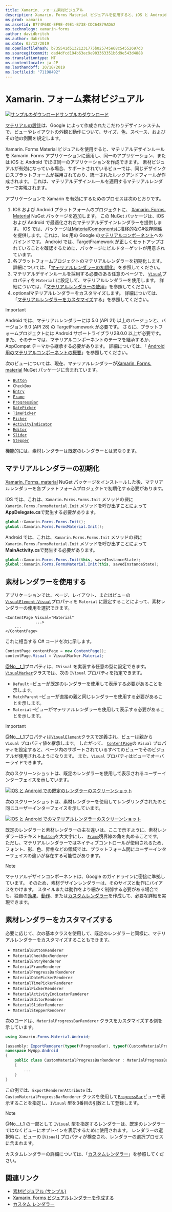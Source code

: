 ```yaml
---
title: Xamarin. フォーム素材ビジュアル
description: Xamarin. Forms Material ビジュアルを使用すると、iOS と Android で同一またはほぼ同一の外観のフォームアプリケーションを作成できます。
ms.prod: xamarin
ms.assetid: B774F68C-EF9E-49E1-B738-CDC64879ADA2
ms.technology: xamarin-forms
author: davidbritch
ms.author: dabritch
ms.date: 03/12/2019
ms.openlocfilehash: b735541d51321231775b025745e68c54552697d3
ms.sourcegitcommit: dad4dfcd194b63ec9e903363351b6d9e543d4888
ms.translationtype: MT
ms.contentlocale: ja-JP
ms.lasthandoff: 10/18/2019
ms.locfileid: "71198492"
---
```

# <a name="xamarinforms-material-visual"></a>Xamarin. フォーム素材ビジュアル

[![サンプルのダウンロード](~/media/shared/download.png)サンプルのダウンロード](https://docs.microsoft.com/samples/xamarin/xamarin-forms-samples/userinterface-visualdemos)

[マテリアルの設計](https://material.io)は、Google によって作成されたこだわりデザインシステムで、ビューやレイアウトの外観と動作について、サイズ、色、スペース、およびその他の側面を規定します。

Xamarin. Forms Material ビジュアルを使用すると、マテリアルデザインルールを Xamarin. Forms アプリケーションに適用し、同一のアプリケーション、または iOS と Android でほぼ同一のアプリケーションを作成できます。 素材ビジュアルが有効になっている場合、サポートされているビューでは、同じデザインクロスプラットフォームが採用されており、統一されたルックアンドフィールが作成されます。 これは、マテリアルデザインルールを適用するマテリアルレンダラーで実現されます。

アプリケーションで Xamarin を有効にするためのプロセスは次のとおりです。

1. IOS および Android プラットフォームのプロジェクトに、 [Xamarin. Forms. Material](https://www.nuget.org/packages/Xamarin.Forms.Visual.Material/) NuGet パッケージを追加します。 この NuGet パッケージは、iOS および Android で最適化されたマテリアルデザインレンダラーを提供します。 IOS では、パッケージは[MaterialComponents](https://www.nuget.org/packages/Xamarin.iOS.MaterialComponents)に推移的なC#依存関係を提供します。これは、ios 用の Google の[マテリアルコンポーネント](https://material.io/develop/ios/)へのバインドです。 Android では、TargetFramework が正しくセットアップされていることを確認するために、パッケージにビルドターゲットが用意されています。
1. 各プラットフォームプロジェクトのマテリアルレンダラーを初期化します。 詳細については、「[マテリアルレンダラーの初期化](#initialize-material-renderers)」を参照してください。
1. マテリアルデザインルールを採用する必要のある任意のページで、 [`Visual`](xref:Xamarin.Forms.VisualElement.Visual)プロパティを `Material` に設定して、マテリアルレンダラーを使用します。 詳細については、「[マテリアルレンダラーの使用](#consume-material-renderers)」を参照してください。
1. optionalマテリアルレンダラーをカスタマイズします。 詳細については、「[マテリアルレンダラーをカスタマイズ](#customize-material-renderers)する」を参照してください。

> [!IMPORTANT]
> Android では、マテリアルレンダラーには 5.0 (API 21) 以上のバージョンと、バージョン 9.0 (API 28) の TargetFramework が必要です。 さらに、プラットフォームプロジェクトには Android サポートライブラリ28.0.0 以上が必要です。また、そのテーマは、マテリアルコンポーネントのテーマを継承するか、AppCompat テーマから継承する必要があります。 詳細については、「 [Android 用のマテリアルコンポーネントの概要](https://github.com/material-components/material-components-android/blob/master/docs/getting-started.md)」を参照してください。

次のビューについては、現在、マテリアルレンダラーが[Xamarin. Forms. material](https://www.nuget.org/packages/Xamarin.Forms.Visual.Material/) NuGet パッケージに含まれています。

- [`Button`](xref:Xamarin.Forms.Button)
- `CheckBox`
- [`Entry`](xref:Xamarin.Forms.Entry)
- [`Frame`](xref:Xamarin.Forms.Frame)
- [`ProgressBar`](xref:Xamarin.Forms.ProgressBar)
- [`DatePicker`](xref:Xamarin.Forms.DatePicker)
- [`TimePicker`](xref:Xamarin.Forms.TimePicker)
- [`Picker`](xref:Xamarin.Forms.Picker)
- [`ActivityIndicator`](xref:Xamarin.Forms.ActivityIndicator)
- [`Editor`](xref:Xamarin.Forms.Editor)
- [`Slider`](xref:Xamarin.Forms.Slider)
- [`Stepper`](xref:Xamarin.Forms.Stepper)

機能的には、素材レンダラーは既定のレンダラーとは異なります。

## <a name="initialize-material-renderers"></a>マテリアルレンダラーの初期化

[Xamarin. Forms. material](https://www.nuget.org/packages/Xamarin.Forms.Visual.Material/) NuGet パッケージをインストールした後、マテリアルレンダラーを各プラットフォームプロジェクトで初期化する必要があります。

IOS では、これは、`Xamarin.Forms.Forms.Init` メソッドの*後*に `Xamarin.Forms.FormsMaterial.Init` メソッドを呼び出すことによって**AppDelegate.cs**で発生する必要があります。

```csharp
global::Xamarin.Forms.Forms.Init();
global::Xamarin.Forms.FormsMaterial.Init();
```

Android では、これは、`Xamarin.Forms.Forms.Init` メソッドの*後*に `Xamarin.Forms.FormsMaterial.Init` メソッドを呼び出すことによって**MainActivity.cs**で発生する必要があります。

```csharp
global::Xamarin.Forms.Forms.Init(this, savedInstanceState);
global::Xamarin.Forms.FormsMaterial.Init(this, savedInstanceState);
```

## <a name="consume-material-renderers"></a>素材レンダラーを使用する

アプリケーションでは、ページ、レイアウト、またはビューの[`VisualElement.Visual`](xref:Xamarin.Forms.VisualElement.Visual)プロパティを `Material` に設定することによって、素材レンダラーの使用を選択できます。

```xaml
<ContentPage Visual="Material"
             ...>
    ...
</ContentPage>
```

これに相当する C# コードを次に示します。

```csharp
ContentPage contentPage = new ContentPage();
contentPage.Visual = VisualMarker.Material;
```

[@No__t_1](xref:Xamarin.Forms.VisualElement.Visual)プロパティは、`IVisual` を実装する任意の型に設定できます。 [`VisualMarker`](xref:Xamarin.Forms.VisualMarker)クラスでは、次の `IVisual` プロパティを指定できます。

- `Default` –ビューが既定のレンダラーを使用して表示する必要があることを示します。
- `MatchParent` –ビューが直接の親と同じレンダラーを使用する必要があることを示します。
- `Material` –ビューがマテリアルレンダラーを使用して表示する必要があることを示します。

> [!IMPORTANT]
> [@No__t_1](xref:Xamarin.Forms.VisualElement.Visual)プロパティは[`VisualElement`](xref:Xamarin.Forms.VisualElement)クラスで定義され、ビューは親から `Visual` プロパティ値を継承します。 したがって、 [`ContentPage`](xref:Xamarin.Forms.ContentPage)の `Visual` プロパティを設定すると、ページ内のサポートされているすべてのビューでそのビジュアルが使用されるようになります。 また、`Visual` プロパティはビューでオーバーライドできます。

次のスクリーンショットは、既定のレンダラーを使用して表示されるユーザーインターフェイスを示しています。

[![IOS と Android での既定のレンダラーのスクリーンショット](material-visual-images/default-renderers.png "既定のレンダラーを使用したビュー")](material-visual-images/default-renderers-large.png#lightbox)

次のスクリーンショットは、素材レンダラーを使用してレンダリングされたのと同じユーザーインターフェイスを示しています。

[![IOS と Android でのマテリアルレンダラーのスクリーンショット](material-visual-images/material-renderers.png "マテリアルレンダラーを使用したビュー")](material-visual-images/material-renderers-large.png#lightbox)

既定のレンダラーと素材レンダラーの主な違いは、ここで示すように、素材レンダラーはテキスト[`Button`](xref:Xamarin.Forms.Button)を大文字にし、 [`Frame`](xref:Xamarin.Forms.Frame)境界線の角を丸めることです。 ただし、マテリアルレンダラーではネイティブコントロールが使用されるため、フォント、影、色、昇格などの領域では、プラットフォーム間にユーザーインターフェイスの違いが存在する可能性があります。

> [!NOTE]
> マテリアルデザインコンポーネントは、Google のガイドラインに密接に準拠しています。 そのため、素材デザインレンダラーは、そのサイズと動作にバイアスをかけます。 スタイルまたは動作をより細かく制御する必要がある場合でも、独自の[効果](~/xamarin-forms/app-fundamentals/effects/index.md)、[動作](~/xamarin-forms/app-fundamentals/behaviors/index.md)、または[カスタムレンダラー](~/xamarin-forms/app-fundamentals/custom-renderer/index.md)を作成して、必要な詳細を実現できます。

## <a name="customize-material-renderers"></a>素材レンダラーをカスタマイズする

必要に応じて、次の基本クラスを使用して、既定のレンダラーと同様に、マテリアルレンダラーをカスタマイズすることもできます。

- `MaterialButtonRenderer`
- `MaterialCheckBoxRenderer`
- `MaterialEntryRenderer`
- `MaterialFrameRenderer`
- `MaterialProgressBarRenderer`
- `MaterialDatePickerRenderer`
- `MaterialTimePickerRenderer`
- `MaterialPickerRenderer`
- `MaterialActivityIndicatorRenderer`
- `MaterialEditorRenderer`
- `MaterialSliderRenderer`
- `MaterialStepperRenderer`

次のコードは、`MaterialProgressBarRenderer` クラスをカスタマイズする例を示しています。

```csharp
using Xamarin.Forms.Material.Android;

[assembly: ExportRenderer(typeof(ProgressBar), typeof(CustomMaterialProgressBarRenderer), new[] { typeof(VisualMarker.MaterialVisual) })]
namespace MyApp.Android
{
    public class CustomMaterialProgressBarRenderer : MaterialProgressBarRenderer
    {
        ...
    }
}
```

この例では、`ExportRendererAttribute` は、`CustomMaterialProgressBarRenderer` クラスを使用して[`ProgressBar`](xref:Xamarin.Forms.ProgressBar)ビューを表示することを指定し、`IVisual` 型を3番目の引数として登録します。

> [!NOTE]
> @No__t_1 の一部として `IVisual` 型を指定するレンダラーは、既定のレンダラーではなくビューにオプトインを表示するために使用されます。 レンダラーの選択時に、ビューの [`Visual`] プロパティが検査され、レンダラーの選択プロセスに含まれます。

カスタムレンダラーの詳細については、「[カスタムレンダラー](~/xamarin-forms/app-fundamentals/custom-renderer/index.md)」を参照してください。

## <a name="related-links"></a>関連リンク

- [素材ビジュアル (サンプル)](https://docs.microsoft.com/samples/xamarin/xamarin-forms-samples/userinterface-visualdemos)
- [Xamarin. Forms ビジュアルレンダラーを作成する](create.md)
- [カスタム レンダラー](~/xamarin-forms/app-fundamentals/custom-renderer/index.md)
